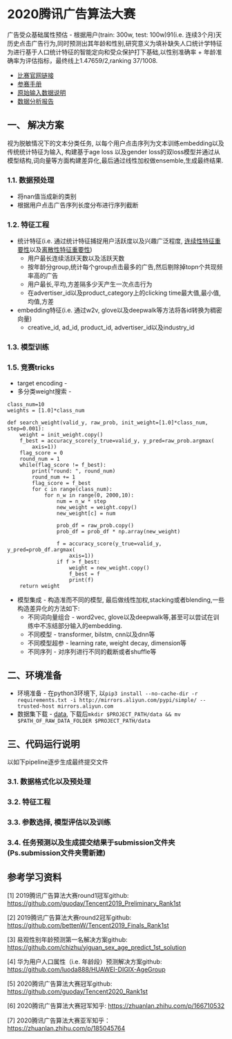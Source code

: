 # 2020腾讯广告算法大赛
广告受众基础属性预估 - 根据用户(train: 300w, test: 100w)91(i.e. 连续3个月)天历史点击广告行为,同时预测出其年龄和性别,研究意义为填补缺失人口统计学特征为进行基于人口统计特征的智能定向和受众保护打下基础,以性别准确率 + 年龄准确率为评估指标，最终线上1.47659/2,ranking 37/1008.  

* [比赛官网链接](https://algo.qq.com/index.html?lang=en)
* [参赛手册](./docs/2020腾讯广告算法大赛参赛手册.pdf)
* [原始输入数据说明](./docs/2020腾讯广告算法大赛数据说明.xlsx)
* [数据分析报告](./docs/数据分析.docx)

## 一、 解决方案
视为脱敏情况下的文本分类任务, 以每个用户点击序列为文本训练embedding以及传统统计特征为输入, 构建基于age loss 以及gender loss的双loss模型并通过从模型结构,词向量等方面构建差异化,最后通过线性加权做ensemble,生成最终结果.
### 1.1. 数据预处理
* 将nan值当成新的类别
* 根据用户点击广告序列长度分布进行序列截断
### 1.2. 特征工程
* 统计特征(i.e. 通过统计特征捕捉用户活跃度以及兴趣广泛程度, [连续性特征重要性](./figs/连续性特征权重.jpg)以及[离散性特征重要性](./figs/离散性特征权重.jpg))
    * 用户最长连续活跃天数以及活跃天数
    * 按年龄分group,统计每个group点击最多的广告,然后剔除掉topn个共现频率高的广告
    * 用户最长,平均,方差隔多少天产生一次点击行为
    * 在advertiser_id以及product_category上的clicking time最大值,最小值, 均值,方差
* embedding特征(i.e. 通过w2v, glove以及deepwalk等方法将各id转换为稠密向量)
    * creative_id, ad_id, product_id, advertiser_id以及industry_id
### 1.3. 模型训练


### 1.5. 竞赛tricks
* target encoding  - 
* 多分类weight搜索 - 
```
class_num=10
weights = [1.0]*class_num

def search_weight(valid_y, raw_prob, init_weight=[1.0]*class_num, step=0.001):
    weight = init_weight.copy()
    f_best = accuracy_score(y_true=valid_y, y_pred=raw_prob.argmax(
        axis=1))
    flag_score = 0
    round_num = 1
    while(flag_score != f_best):
        print("round: ", round_num)
        round_num += 1
        flag_score = f_best
        for c in range(class_num):
            for n_w in range(0, 2000,10):
                num = n_w * step
                new_weight = weight.copy()
                new_weight[c] = num

                prob_df = raw_prob.copy()
                prob_df = prob_df * np.array(new_weight)

                f = accuracy_score(y_true=valid_y, y_pred=prob_df.argmax(
                    axis=1))
                if f > f_best:
                    weight = new_weight.copy()
                    f_best = f
                    print(f)
    return weight
```
* 模型集成 - 构造准而不同的模型, 最后做线性加权,stacking或者blending,一些构造差异化的方法如下:
    * 不同词向量组合 - word2vec, glove以及deepwalk等,甚至可以尝试在训练中不冻结部分输入的embedding.
    * 不同模型 - transformer, bilstm, cnn以及dnn等
    * 不同模型超参 - learning rate, weight decay, dimension等
    * 不同序列 - 对序列进行不同的截断或者shuffle等
## 二、环境准备

* 环境准备 - 在python3环境下, 以`pip3 install --no-cache-dir -r requirements.txt -i http://mirrors.aliyun.com/pypi/simple/ --trusted-host mirrors.aliyun.com`
* 数据集下载 - [data](https://drive.google.com/file/d/15onAobxlim_uRUNWSMQuK6VxDsmGTtp4/view), 下载后`mkdir $PROJECT_PATH/data && mv $PATH_OF_RAW_DATA_FOLDER $PROJECT_PATH/data`
## 三、代码运行说明

以如下pipeline逐步生成最终提交文件

### 3.1. 数据格式化以及预处理 


### 3.2. 特征工程


### 3.3. 参数选择, 模型评估以及训练


### 3.4. 任务预测以及生成提交结果于submission文件夹(Ps.submission文件夹需新建)



## 参考学习资料
[1] 2019腾讯广告算法大赛round1冠军github: <https://github.com/guoday/Tencent2019_Preliminary_Rank1st>

[2] 2019腾讯广告算法大赛round2冠军github: <https://github.com/bettenW/Tencent2019_Finals_Rank1st>

[3] 易观性别年龄预测第一名解决方案github: <https://github.com/chizhu/yiguan_sex_age_predict_1st_solution>

[4] 华为用户人口属性（i.e. 年龄段）预测解决方案github:
<https://github.com/luoda888/HUAWEI-DIGIX-AgeGroup>

[5] 2020腾讯广告算法大赛冠军github: <https://github.com/guoday/Tencent2020_Rank1st>

[6] 2020腾讯广告算法大赛冠军知乎: <https://zhuanlan.zhihu.com/p/166710532>

[7] 2020腾讯广告算法大赛亚军知乎：https://zhuanlan.zhihu.com/p/185045764